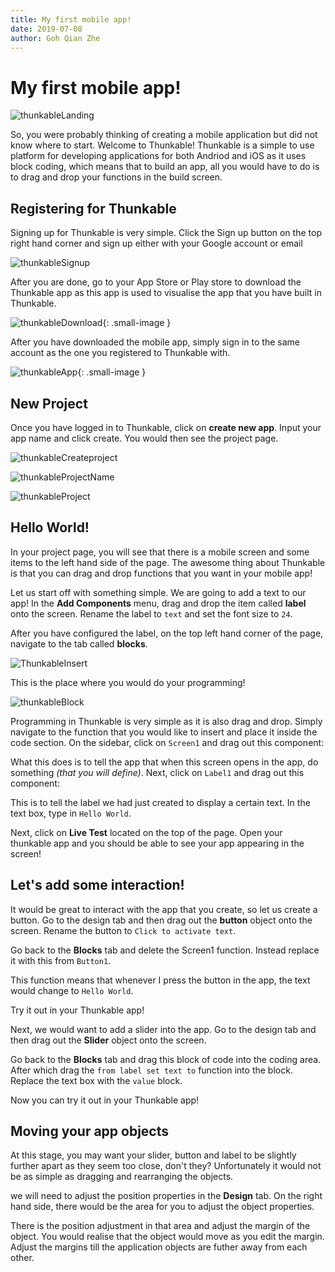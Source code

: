 ```yaml
---
title: My first mobile app!
date: 2019-07-08
author: Goh Qian Zhe
---
```


# My first mobile app!

![thunkableLanding](https://raw.githubusercontent.com/d3lta-v/SSTuino/master/Image%20Assets/Tutorial%20Image%20Assets/thunkableIntro/thunkableLanding.png)

So, you were probably thinking of creating a mobile application but did not know where to start. Welcome to Thunkable! Thunkable is a simple to use platform for developing applications for both Andriod and iOS as it uses block coding, which means that to build an app, all you would have to do is to drag and drop your functions in the build screen.

## Registering for Thunkable

Signing up for Thunkable is very simple. Click the Sign up button on the top right hand corner and sign up either with your Google account or email

![thunkableSignup](https://raw.githubusercontent.com/d3lta-v/SSTuino/master/Image%20Assets/Tutorial%20Image%20Assets/thunkableIntro/thunkableSignup.png)


After you are done, go to your App Store or Play store to download the Thunkable app as this app is used to visualise the app that you have built in Thunkable.

![thunkableDownload](https://raw.githubusercontent.com/d3lta-v/SSTuino/master/Image%20Assets/Tutorial%20Image%20Assets/thunkableIntro/thunkableDownload.PNG){: .small-image }

After you have downloaded the mobile app, simply sign in to the same account as the one you registered to Thunkable with.

![thunkableApp](https://raw.githubusercontent.com/d3lta-v/SSTuino/master/Image%20Assets/Tutorial%20Image%20Assets/thunkableIntro/thunkableApp.jpg){: .small-image }

## New Project

Once you have logged in to Thunkable, click on **create new app**. Input your app name and click create. You would then see the project page.

![thunkableCreateproject](https://raw.githubusercontent.com/d3lta-v/SSTuino/master/Image%20Assets/Tutorial%20Image%20Assets/thunkableIntro/thunkableProjects.png)

![thunkableProjectName](https://raw.githubusercontent.com/d3lta-v/SSTuino/master/Image%20Assets/Tutorial%20Image%20Assets/thunkableIntro/thunkableName.png)

![thunkableProject](https://raw.githubusercontent.com/d3lta-v/SSTuino/master/Image%20Assets/Tutorial%20Image%20Assets/thunkableIntro/thunkableProject.png)

## Hello World!

In your project page, you will see that there is a mobile screen and some items to the left hand side of the page. The awesome thing about Thunkable is that you can drag and drop functions that you want in your mobile app!

Let us start off with something simple. We are going to add a text to our app! In the **Add Components** menu, drag and drop the item called **label** onto the screen. Rename the label to `text` and set the font size to `24`.

After you have configured the label, on the top left hand corner of the page, navigate to the tab called **blocks**. 

![ThunkableInsert](https://raw.githubusercontent.com/d3lta-v/SSTuino/master/Image%20Assets/Tutorial%20Image%20Assets/thunkableIntro/thunkableInsert.png)

This is the place where you would do your programming!

![thunkableBlock](https://raw.githubusercontent.com/d3lta-v/SSTuino/master/Image%20Assets/Tutorial%20Image%20Assets/thunkableIntro/thunkableBlock.png)

Programming in Thunkable is very simple as it is also drag and drop. Simply navigate to the function that you would like to insert and place it inside the code section. On the sidebar, click on `Screen1` and drag out this component:



What this does is to tell the app that when this screen opens in the app, do something *(that you will define)*. Next, click on `Label1` and drag out this component:

This is to tell the label we had just created to display a certain text. In the text box, type in `Hello World`.

Next, click on **Live Test** located on the top of the page. Open your thunkable app and you should be able to see your app appearing in the screen!

## Let's add some interaction!

It would be great to interact with the app that you create, so let us create a button. Go to the design tab and then drag out the **button** object onto the screen. Rename the button to `Click to activate text`.

Go back to the **Blocks** tab and delete the Screen1 function. Instead replace it with this from `Button1`.

This function means that whenever I press the button in the app, the text would change to `Hello World`.

Try it out in your Thunkable app!

Next, we would want to add a slider into the app. Go to the design tab and then drag out the **Slider** object onto the screen.

Go back to the **Blocks** tab and drag this block of code into the coding area. After which drag the `from label set text to` function into the block. Replace the text box with the `value` block.

Now you can try it out in your Thunkable app!

## Moving your app objects

At this stage, you may want your slider, button and label to be slightly further apart as they seem too close, don't they? Unfortunately it would not be as simple as dragging and rearranging the objects. 

we will need to adjust the position properties in the **Design** tab. On the right hand side, there would be the area for you to adjust the object properties.

There is the position adjustment in that area and adjust the margin of the object. You would realise that the object would move as you edit the margin. Adjust the margins till the application objects are futher away from each other.


